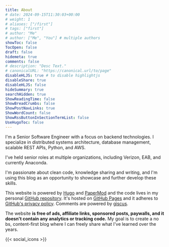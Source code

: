 ```yaml
---
title: About
# date: 2024-09-15T11:30:03+00:00
# weight: 1
# aliases: ["/first"]
# tags: ["first"]
# author: "Me"
# author: ["Me", "You"] # multiple authors
showToc: false
TocOpen: false
draft: false
hidemeta: true
comments: false
# description: "Desc Text."
# canonicalURL: "https://canonical.url/to/page"
disableHLJS: true # to disable highlightjs
disableShare: true
disableHLJS: false
hideSummary: true
searchHidden: true
ShowReadingTime: false
ShowBreadCrumbs: false
ShowPostNavLinks: true
ShowWordCount: false
ShowRssButtonInSectionTermList: false
UseHugoToc: false
---
```


I'm a Senior Software Engineer with a focus on backend technologies. I specialize in distributed systems architecture, database management, scalable REST APIs, Python, and AWS.

I've held senior roles at multiple organizations, including Verizon, EAB, and currently Anaconda.

I'm passionate about clean code, knowledge sharing and writing, and I'm using this blog as an opportunity to showcase and further develop these skills.

This website is powered by [Hugo](https://gohugo.io/) and [PaperMod](https://github.com/adityatelange/hugo-PaperMod) and the code lives in my personal [GitHub repository](https://github.com/valinsky/blog). It's hosted on [GitHub Pages](https://pages.github.com/) and it adheres to [GitHub's privacy policy](https://docs.github.com/en/pages/getting-started-with-github-pages/about-github-pages#data-collection). Comments are powered by [giscus](https://github.com/giscus/giscus).

The website **is free of ads, affiliate links, sponsored posts, paywalls, and it doesn't contain any analytics or tracking code.** My goal is to create a no bs, content-first blog where I can freely share what I've learned over the years.

{{< social_icons >}}
